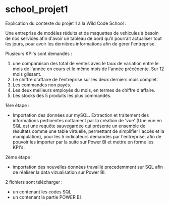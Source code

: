 # school_projet1 

Explication du contexte du projet 1 à la Wild Code School :

Une entreprise de modèles réduits et de maquettes de vehicules à besoin de nos services afin d'avoir un tableau de bord qu'il pourrait actualiser tout les jours, 
pour avoir les dernières informations afin de gérer l'entreprise.

Plusieurs KPI's sont demandés :

1) une comparaison des total de ventes avec le taux de variation entre le mois de l'année en cours et le même mois de l'année précédente. Sur 12 mois glissant.
2) Le chiffre d'affaire de l'entreprise sur les deux derniers mois complet.
3) Les commandes non payés.
4) Les deux meilleurs employés du mois, en termes de chiffre d'affaire.
5) Les stocks des 5 produits les plus commandés.

1ère étape : 
 - Importation des données sur mySQL. Extraction et traitement des informations pertinentes nottament par la création de 'vue' (Une vue en SQL est une requête sauvegardée qui présente un ensemble de résultats comme une table virtuelle, permettant de simplifier l'accès et la manipulation), 
   pour les 5 indicateurs demandés par l'entreprise, afin de pouvoir les importer par la suite sur Power BI et mettre en forme les KPI's.

2ème étape :
 - importation des nouvelles données travaillé precedemment sur SQL afin de réaliser la data vizualisation sur Power BI.


2 fichiers sont télécharger :
- un contenant les codes SQL
- un contenant la partie POWER BI
